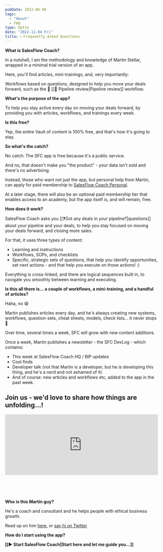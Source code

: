 ```yaml
---
pubDate: 2022-06-06
tags:
  - "About"
  - FAQ
type: Optin
date: "2022-11-04 Fri"
title: ℹ️ Frequently Asked Questions
---
```


**What is SalesFlow Coach?**

In a nutshell, I am the methodology and knowledge of Martin Stellar, wrapped in a minimal trial version of an app.

Here, you'll find articles, mini-trainings, and, very importantly:

Workflows based on questions, designed to help you move your deals forward, such as the  🔎 [[🔎 Pipeline review|Pipeline review]] workflow.

**What's the purpose of the app?**

To help you stay active every day on moving your deals forward, by providing you with articles, workflows, and trainings every week.

**Is this free?**

Yep, the entire Vault of content is 100% free, and that's how it's going to stay.

**So what's the catch?**

No catch: The SFC app is free because it's a public service.

And no, that doesn't make you "the product" - your data isn't sold and there's no advertising.

Instead, those who want not just the app, but personal help from Martin, can apply for paid membership to [SalesFlow Coach Personal](https://salesflowcoach.app/get-personal/).

At a later stage, there will also be an optional paid membership tier that enables access to an academy, but the app itself is, and will remain, free.

**How does it work?**

SalesFlow Coach asks you [[❓Got any deals in your pipeline?|questions]] about your pipeline and your deals, to help you stay focused on moving your deals forward, and closing more sales.

For that, it uses three types of content:

- Learning and instructions
- Workflows, SOPs, and checklists
- Specific, strategic sets of questions, that help you identify opportunities, set next actions - and that help you execute on those actions! :)

Everything is cross-linked, and there are logical sequences built in, to navigate you smoothly between learning and executing.

**Is this all there is... a couple of workflows, a mini-training, and a handful of articles?**

Haha, no 😄

Martin publishes articles every day, and he's always creating new systems, workflows, question-sets, cheat sheets, models, check lists... it never stops 🤷

Over time, several times a week, SFC will grow with new content additions.

Once a week, Martin publishes a newsletter - the SFC DevLog - which contains:

- This week at SalesFlow Coach HQ / BIP updates
- Cool finds
- Developer talk (not that Martin is a developer, but he *is* developing this thing, and he's a nerd and not ashamed of it)
- And of course: new articles and workflows etc, added to the app in the past week.

## Join us - we'd love to share how things are unfolding...!

<iframe src="https://martinstellar.com/sfc-devlog-newsletter/" style="border:none 1px #777" width="100%" height="200" frameborder="0" scrolling="yes"></iframe>

<br /><br /><br />

**Who is this Martin guy?**

He's a coach and consultant and he helps people with ethical business growth.

Read up on him [here](https://SalesFlowCoach.app/vault/who-is-martin-stellar), or [say hi on Twitter](https://twitter.com/martinstellar)

**How do I start using the app?**

**[[▶️ Start SalesFlow Coach|Start here and let me guide you...]]**
